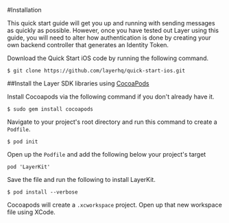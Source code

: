 #Installation

This quick start guide will get you up and running with sending messages as quickly as possible. However, once you have tested out Layer using this guide, you will need to alter how authentication is done by creating your own backend controller that generates an Identity Token.

Download the Quick Start iOS code by running the following command.

```console
$ git clone https://github.com/layerhq/quick-start-ios.git
```

##Install the Layer SDK libraries using [CocoaPods](http://cocoapods.org)

Install Cocoapods via the following command if you don't already have it.

```console
$ sudo gem install cocoapods
```

Navigate to your project's root directory and run this command to create a `Podfile`.

```console
$ pod init
```

Open up the `Podfile` and add the following below your project's target

```
pod 'LayerKit'
```

Save the file and run the following to install LayerKit.

```console
$ pod install --verbose
```

Cocoapods will create a `.xcworkspace` project. Open up that new workspace file using XCode.
